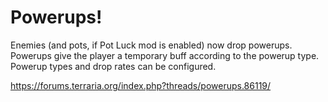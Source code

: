 # Powerups!

Enemies (and pots, if Pot Luck mod is enabled) now drop powerups. Powerups give the player a temporary buff according to the powerup type. Powerup types and drop rates can be configured.

https://forums.terraria.org/index.php?threads/powerups.86119/
